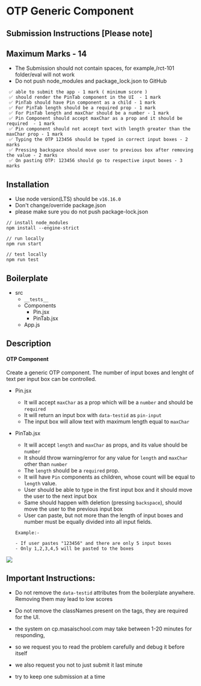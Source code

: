 # OTP Generic Component

## Submission Instructions [Please note]

## Maximum Marks - 14

- The Submission should not contain spaces, for example,/rct-101 folder/eval will not work
- Do not push node_modules and package_lock.json to GitHub

```
 ✅ able to submit the app - 1 mark ( minimum score )
 ✅ should render the PinTab component in the UI  - 1 mark
 ✅ PinTab should have Pin component as a child - 1 mark
 ✅ For PinTab length should be a required prop - 1 mark
 ✅ For PinTab length and maxChar should be a number - 1 mark
 ✅ Pin Component should accept maxChar as a prop and it should be required  - 1 mark
 ✅ Pin component should not accept text with length greater than the maxChar prop - 1 mark
 ✅ Typing the OTP 123456 should be typed in correct input boxes - 2 marks
 ✅ Pressing backspace should move user to previous box after removing the value - 2 marks
 ✅ On pasting OTP: 123456 should go to respective input boxes - 3 marks
```
## Installation

- Use node version(LTS) should be `v16.16.0`
- Don't change/override package.json
- please make sure you do not push package-lock.json

```
// install node_modules
npm install --engine-strict

// run locally
npm run start

// test locally
npm run test
```

## Boilerplate

- src
  - `__tests__`
  - Components
    - Pin.jsx
    - PinTab.jsx
  - App.js

## Description

#### OTP Component

Create a generic OTP component. The number of input boxes and lenght of text per input box can be controlled.

- Pin.jsx

  - It will accept `maxChar` as a prop which will be a `number` and should be `required`
  - It will return an input box with `data-testid` as `pin-input`
  - The input box will allow text with maximum length equal to `maxChar`

- PinTab.jsx

  - It will accept `length` and `maxChar` as props, and its value should be `number`
  - It should throw warning/error for any value for `length` and `maxChar` other than `number`
  - The `length` should be a `required` prop.
  - It will have `Pin` components as children, whose count will be equal to `length` value.
  - User should be able to type in the first input box and it should move the user to the next input box
  - Same should happen with deletion (pressing `backspace`), should move the user to the previous input box
  - User can paste, but not more than the length of input boxes and number must be equally divided into all input fields.

  ```
  Example:-

  - If user pastes "123456" and there are only 5 input boxes
  - Only 1,2,3,4,5 will be pasted to the boxes
  ```

![](https://user-images.githubusercontent.com/10437171/70847884-f9d35f00-1e69-11ea-8152-1c70eda12137.gif)

## Important Instructions:

- Do not remove the `data-testid` attributes from the boilerplate anywhere. Removing them may lead to low scores
- Do not remove the classNames present on the tags, they are required for the UI.



- the system on cp.masaischool.com may take between 1-20 minutes for responding,
- so we request you to read the problem carefully and debug it before itself
- we also request you not to just submit it last minute
- try to keep one submission at a time
